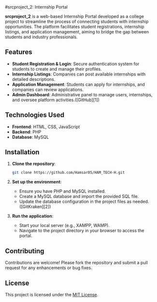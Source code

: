 

#srcproject_2: Internship Portal

**srcproject_2** is a web-based Internship Portal developed as a college project to streamline the process of connecting students with internship opportunities. The platform facilitates student registrations, internship listings, and application management, aiming to bridge the gap between students and industry professionals.

## Features

* **Student Registration & Login**: Secure authentication system for students to create and manage their profiles.
* **Internship Listings**: Companies can post available internships with detailed descriptions.
* **Application Management**: Students can apply for internships, and companies can review applications.
* **Admin Dashboard**: Administrative panel to manage users, internships, and oversee platform activities.([GitHub][1])

## Technologies Used

* **Frontend**: HTML, CSS, JavaScript
* **Backend**: PHP
* **Database**: MySQL

## Installation

1. **Clone the repository**:

   ```bash
   git clone https://github.com/Hamsar05/HAM_TECH-H.git
   ```



2. **Set up the environment**:

   * Ensure you have PHP and MySQL installed.
   * Create a MySQL database and import the provided SQL file.
   * Update the database configuration in the project files as needed.([GitKraken][2])

3. **Run the application**:

   * Start your local server (e.g., XAMPP, WAMP).
   * Navigate to the project directory in your browser to access the portal.

## Contributing

Contributions are welcome! Please fork the repository and submit a pull request for any enhancements or bug fixes.

## License

This project is licensed under the [MIT License](LICENSE).

